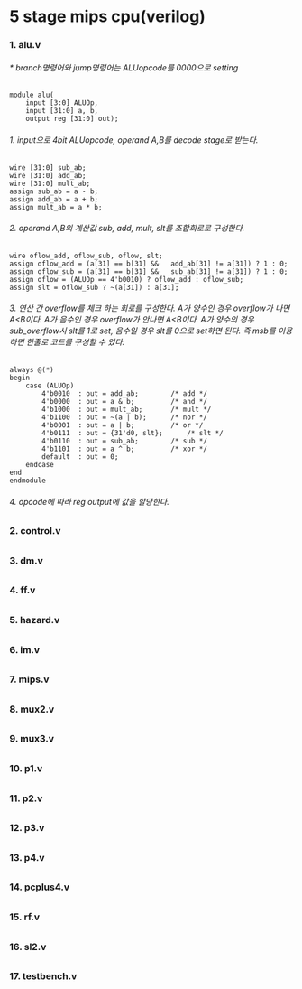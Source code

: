# 5 stage mips cpu(verilog)
### 1. alu.v
###### * branch명령어와 jump명령어는 ALUopcode를 0000으로 setting

	module alu(
		input [3:0] ALUOp,
		input [31:0] a, b,
		output reg [31:0] out);
###### 1. input으로 4bit ALUopcode,  operand A,B를 decode stage로 받는다.
	wire [31:0] sub_ab;
	wire [31:0] add_ab;
	wire [31:0] mult_ab;
	assign sub_ab = a - b;
	assign add_ab = a + b;
	assign mult_ab = a * b;
###### 2. operand A,B의 계산값 sub, add, mult, slt를 조합회로로 구성한다.
	wire oflow_add, oflow_sub, oflow, slt;
	assign oflow_add = (a[31] == b[31] && 	add_ab[31] != a[31]) ? 1 : 0;
	assign oflow_sub = (a[31] == b[31] && 	sub_ab[31] != a[31]) ? 1 : 0;
	assign oflow = (ALUOp == 4'b0010) ? oflow_add : oflow_sub;
	assign slt = oflow_sub ? ~(a[31]) : a[31];
###### 3.  연산 간 overflow를 체크 하는 회로를 구성한다.  A가 양수인 경우 overflow가 나면 A<B이다. A가 음수인 경우 overflow가 안나면 A<B이다.  A가 양수의 경우 sub_overflow시 slt를 1로 set, 음수일 경우 slt를 0으로 set하면 된다.  즉 msb를 이용하면 한줄로 코드를 구성할 수 있다.
	always @(*) 
	begin
		case (ALUOp)
			4'b0010  : out = add_ab;		/* add */
			4'b0000  : out = a & b;			/* and */
			4'b1000  : out = mult_ab;		/* mult */
			4'b1100  : out = ~(a | b);		/* nor */
			4'b0001  : out = a | b;			/* or */
			4'b0111  : out = {31'd0, slt};		/* slt */
			4'b0110  : out = sub_ab;		/* sub */
			4'b1101  : out = a ^ b;			/* xor */
			default  : out = 0;
		endcase
	end
	endmodule
###### 4.  opcode에 따라 reg output에 값을 할당한다.
### 2. control.v
######
######
######
######
######
######
######
######
######
### 3. dm.v
######
######
######
######
######
######
######
######
######
### 4. ff.v
######
######
######
######
######
######
######
######
######
### 5. hazard.v
######
######
######
######
######
######
######
######
######
### 6. im.v
######
######
######
######
######
######
######
######
######
### 7. mips.v
######
######
######
######
######
######
######
######
######
### 8. mux2.v
######
######
######
######
######
######
######
######
######
### 9. mux3.v
######
######
######
######
######
######
######
######
######
### 10. p1.v
######
######
######
######
######
######
######
######
######
### 11. p2.v
######
######
######
######
######
######
######
######
######
### 12. p3.v
######
######
######
######
######
######
######
######
######
### 13. p4.v
######
######
######
######
######
######
######
######
######
### 14. pcplus4.v
######
######
######
######
######
######
######
######
######
### 15. rf.v
######
######
######
######
######
######
######
######
######
### 16. sl2.v
######
######
######
######
######
######
######
######
######
### 17. testbench.v 
######
######
######
######
######
######
######
######
######
<!--stackedit_data:
eyJoaXN0b3J5IjpbMTM3NjgwMTY2MCwxNTIxODQxMjIyLDUyMT
MyMzc0NSwxNDQ4MTg2MzQ4LC04MzI5OTIyNjcsMTgxMzQ0OTIx
LC0xNTQzMzI2NjUwLDU1Nzc0Mzk1MCwxMzU3MDI3MDYzLDU3MD
Q0ODA3NSw2NDE5Mjc5MzgsLTIwNDcwNTI2MjddfQ==
-->